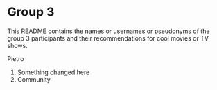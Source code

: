 # Group 3

This README contains the names or usernames or pseudonyms of the group 3 participants and their recommendations for cool movies or TV shows.

Pietro
1. Something changed here
2.  Community
 
